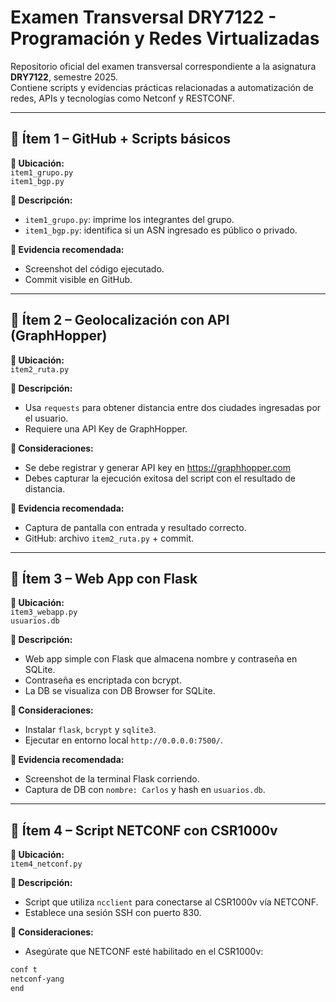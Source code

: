 # Examen Transversal DRY7122 - Programación y Redes Virtualizadas

Repositorio oficial del examen transversal correspondiente a la asignatura **DRY7122**, semestre 2025.  
Contiene scripts y evidencias prácticas relacionadas a automatización de redes, APIs y tecnologías como Netconf y RESTCONF.

---

## 🧩 Ítem 1 – GitHub + Scripts básicos

**📍 Ubicación:**  
`item1_grupo.py`  
`item1_bgp.py`

**🔧 Descripción:**  
- `item1_grupo.py`: imprime los integrantes del grupo.  
- `item1_bgp.py`: identifica si un ASN ingresado es público o privado.

**📸 Evidencia recomendada:**  
- Screenshot del código ejecutado.  
- Commit visible en GitHub.

---

## 🧩 Ítem 2 – Geolocalización con API (GraphHopper)

**📍 Ubicación:**  
`item2_ruta.py`

**🔧 Descripción:**  
- Usa `requests` para obtener distancia entre dos ciudades ingresadas por el usuario.  
- Requiere una API Key de GraphHopper.

**📌 Consideraciones:**
- Se debe registrar y generar API key en https://graphhopper.com  
- Debes capturar la ejecución exitosa del script con el resultado de distancia.

**📸 Evidencia recomendada:**  
- Captura de pantalla con entrada y resultado correcto.  
- GitHub: archivo `item2_ruta.py` + commit.

---

## 🧩 Ítem 3 – Web App con Flask

**📍 Ubicación:**  
`item3_webapp.py`  
`usuarios.db`

**🔧 Descripción:**  
- Web app simple con Flask que almacena nombre y contraseña en SQLite.  
- Contraseña es encriptada con bcrypt.  
- La DB se visualiza con DB Browser for SQLite.

**📌 Consideraciones:**
- Instalar `flask`, `bcrypt` y `sqlite3`.  
- Ejecutar en entorno local `http://0.0.0.0:7500/`.

**📸 Evidencia recomendada:**  
- Screenshot de la terminal Flask corriendo.  
- Captura de DB con `nombre: Carlos` y hash en `usuarios.db`.

---

## 🧩 Ítem 4 – Script NETCONF con CSR1000v

**📍 Ubicación:**  
`item4_netconf.py`

**🔧 Descripción:**  
- Script que utiliza `ncclient` para conectarse al CSR1000v vía NETCONF.  
- Establece una sesión SSH con puerto 830.

**📌 Consideraciones:**
- Asegúrate que NETCONF esté habilitado en el CSR1000v:
```bash
conf t
netconf-yang
end

